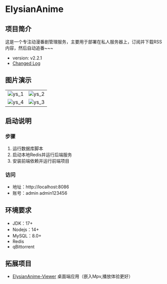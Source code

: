 ﻿# ElysianAnime

## 项目简介

这是一个专注动漫番剧管理服务，主要用于部署在私人服务器上，订阅并下载RSS内容，然后自动追番~~~

- version: v2.2.1
- [Changed Log](release-note.md)

## 图片演示

<table>
    <tr>
        <td><img src="https://i.postimg.cc/k6K1L5xW/11.png" alt="ys_1"/></td>
        <td><img src="https://i.postimg.cc/tYBjBrRp/22.png" alt="ys_2"/></td>
    </tr>
    <tr>
        <td><img src="https://i.postimg.cc/5XjMTwjv/44.png" alt="ys_4"/></td>
        <td><img src="https://i.postimg.cc/tYqbt0jB/33.png" alt="ys_3"/></td>
    </tr>
</table>

## 启动说明

### 步骤

1. 运行数据库脚本
2. 启动本地Redis并运行后端服务
3. 安装前端依赖并运行前端项目

### 访问

* 地址：http://localhost:8086
* 账号：admin admin123456

## 环境要求

- JDK：17+
- Nodejs：14+
- MySQL：8.0+
- Redis
- qBittorrent

## 拓展项目

- [ElysianAnime-Viewer](https://github.com/CoCoTeaNet/ElysianAnime-Viewer) 桌面端应用（嵌入Mpv,播放体验更好）
